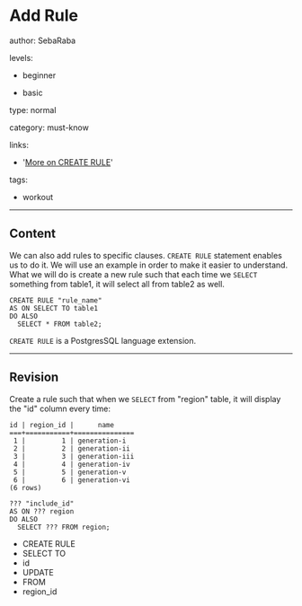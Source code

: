 # Add Rule
author: SebaRaba

levels:

  - beginner

  - basic

type: normal

category: must-know

links:

  - '[More on CREATE RULE](https://www.postgresql.org/docs/9.3/static/sql-createrule.html)'

tags:
  - workout

---
## Content

We can also add rules to specific clauses. `CREATE RULE` statement enables us to do it. We will use an example in order to make it easier to understand. What we will do is create a new rule such that each time we `SELECT` something from table1, it will select all from table2 as well.
```
CREATE RULE "rule_name"
AS ON SELECT TO table1
DO ALSO
  SELECT * FROM table2;
```

`CREATE RULE` is a PostgresSQL language extension.

---
## Revision

Create a rule such that when we `SELECT` from "region" table, it will display the "id" column every time:
```
id | region_id |      name      
===+===========+===============
 1 |         1 | generation-i
 2 |         2 | generation-ii
 3 |         3 | generation-iii
 4 |         4 | generation-iv
 5 |         5 | generation-v
 6 |         6 | generation-vi
(6 rows)

??? "include_id"
AS ON ??? region
DO ALSO
  SELECT ??? FROM region;

````

* CREATE RULE
* SELECT TO
* id
* UPDATE
* FROM
* region_id
